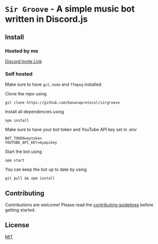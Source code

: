 # `Sir Groove` - A simple music bot written in Discord.js

## Install

### Hosted by me

[Discord Invite Link](https://discordapp.com/oauth2/authorize?client_id=380083023225421825&scope=bot)

### Self hosted
Make sure to have `git`, `node` and `ffmpeg` installed.

Clone the repo using

    git clone https://github.com/bananaprotocol/sirgroove

Install all dependencies using

    npm install

Make sure to have your bot token and YouTube API key set in .env

```
BOT_TOKEN=mytoken
YOUTUBE_API_KEY=myapikey
```
Start the bot using

    npm start

You can keep the bot up to date by using

    git pull && npm install

## Contributing
Contributions are welcome! Please read the [contributing guidelines](CONTRIBUTING.md) before getting started.

## License
[MIT](LICENSE)